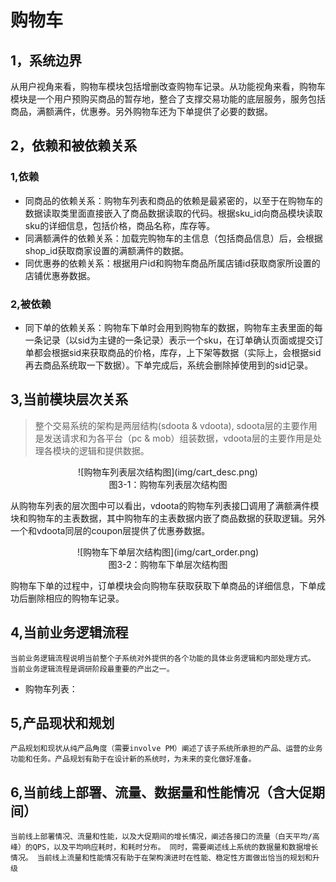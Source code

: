 # 购物车

## 1，系统边界

从用户视角来看，购物车模块包括增删改查购物车记录。从功能视角来看，购物车模块是一个用户预购买商品的暂存地，整合了支撑交易功能的底层服务，服务包括商品，满额满件，优惠券。另外购物车还为下单提供了必要的数据。

## 2，依赖和被依赖关系

### 1,依赖
- 同商品的依赖关系：购物车列表和商品的依赖是最紧密的，以至于在购物车的数据读取类里面直接嵌入了商品数据读取的代码。根据sku_id向商品模块读取sku的详细信息，包括价格，商品名称，库存等。
- 同满额满件的依赖关系：加载完购物车的主信息（包括商品信息）后，会根据shop_id获取商家设置的满额满件的数据。
- 同优惠券的依赖关系：根据用户id和购物车商品所属店铺id获取商家所设置的店铺优惠券数据。

### 2,被依赖
- 同下单的依赖关系：购物车下单时会用到购物车的数据，购物车主表里面的每一条记录（以sid为主键的一条记录）表示一个sku，在订单确认页面或提交订单都会根据sid来获取商品的价格，库存，上下架等数据（实际上，会根据sid再去商品系统取一下数据）。下单完成后，系统会删除掉使用到的sid记录。


## 3,当前模块层次关系

> 整个交易系统的架构是两层结构(sdoota & vdoota), sdoota层的主要作用是发送请求和为各平台（pc & mob）组装数据，vdoota层的主要作用是处理各模块的逻辑和提供数据。

<center>![购物车列表层次结构图](img/cart_desc.png)</center>
<center>图3-1：购物车列表层次结构图</center>
   
  
从购物车列表的层次图中可以看出，vdoota的购物车列表接囗调用了满额满件模块和购物车的主表数据，其中购物车的主表数据内嵌了商品数据的获取逻辑。另外一个和vdoota同层的coupon层提供了优惠券数据。



<center>![购物车下单层次结构图](img/cart_order.png)</center>
<center>图3-2：购物车下单层次结构图</center>

购物车下单的过程中，订单模块会向购物车获取获取下单商品的详细信息，下单成功后删除相应的购物车记录。

## 4,当前业务逻辑流程

	当前业务逻辑流程说明当前整个子系统对外提供的各个功能的具体业务逻辑和内部处理方式。 当前业务逻辑流程是调研阶段最重要的产出之一。


- 购物车列表：
## 5,产品现状和规划

	产品规划和现状从纯产品角度（需要involve PM）阐述了该子系统所承担的产品、运营的业务功能和任务。产品规划有助于在设计新的系统时，为未来的变化做好准备。


## 6,当前线上部署、流量、数据量和性能情况（含大促期间）

	当前线上部署情况、流量和性能，以及大促期间的增长情况，阐述各接口的流量（白天平均/高峰）的QPS，以及平均响应耗时，和耗时分布。 同时，需要阐述线上系统的数据量和数据增长情况。 当前线上流量和性能情况有助于在架构演进时在性能、稳定性方面做出恰当的规划和升级
